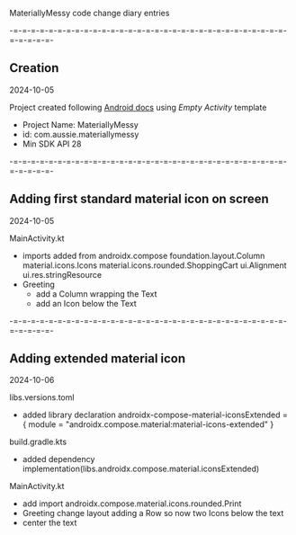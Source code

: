 MateriallyMessy code change diary entries

-=-=-=-=-=-=-=-=-=-=-=-=-=-=-=-=-=-=-=-=-=-=-=-=-=-=-=-=-=-=-=-=-=-=-=-=-
## Creation
2024-10-05

Project created following [Android docs][a1] using _Empty Activity_ template
- Project Name: MateriallyMessy
- id: com.aussie.materiallymessy
- Min SDK API 28

[a1]: https://developer.android.com/develop/ui/compose/setup


-=-=-=-=-=-=-=-=-=-=-=-=-=-=-=-=-=-=-=-=-=-=-=-=-=-=-=-=-=-=-=-=-=-=-=-=-
## Adding first standard material icon on screen
2024-10-05

MainActivity.kt
- imports added from androidx.compose
  foundation.layout.Column
  material.icons.Icons
  material.icons.rounded.ShoppingCart
  ui.Alignment
  ui.res.stringResource
- Greeting 
  - add a Column wrapping the Text
  - add an Icon below the Text

[m1]: https://developer.android.com/reference/kotlin/androidx/compose/material/icons/package-summary

-=-=-=-=-=-=-=-=-=-=-=-=-=-=-=-=-=-=-=-=-=-=-=-=-=-=-=-=-=-=-=-=-=-=-=-=-
## Adding extended material icon
2024-10-06

libs.versions.toml
- added library declaration
  androidx-compose-material-iconsExtended = { module = "androidx.compose.material:material-icons-extended" }

build.gradle.kts
- added dependency
    implementation(libs.androidx.compose.material.iconsExtended)

MainActivity.kt
- add import androidx.compose.material.icons.rounded.Print
- Greeting change layout adding a Row so now two Icons below the text
- center the text